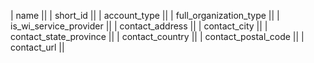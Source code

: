 |	name	||
|	short_id	||
|	account_type	||
|	full_organization_type	||
|	is_wi_service_provider	||
|	contact_address	||
|	contact_city	||
|	contact_state_province	||
|	contact_country	||
|	contact_postal_code	||
|	contact_url	||
